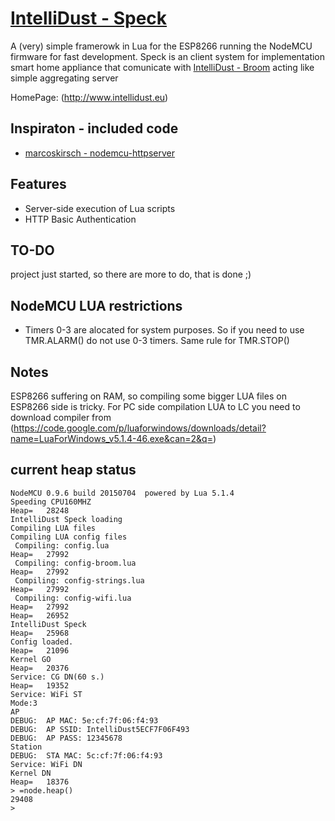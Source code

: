 # [IntelliDust - Speck](https://github.com/IntelliDust/speck)
A (very) simple framerowk in Lua for the ESP8266 running the NodeMCU firmware for fast development.
Speck is an client system for implementation smart home appliance that comunicate with [IntelliDust - Broom](https://github.com/IntelliDust/broom) acting like simple aggregating server

HomePage: (http://www.intellidust.eu)

## Inspiraton - included code
* [marcoskirsch - nodemcu-httpserver](https://raw.githubusercontent.com/marcoskirsch/nodemcu-httpserver/)

## Features

* Server-side execution of Lua scripts
* HTTP Basic Authentication

## TO-DO

project just started, so there are more to do, that is done ;)


## NodeMCU LUA restrictions

* Timers 0-3 are alocated for system purposes. So if you need to use TMR.ALARM() do not use 0-3 timers. Same rule for TMR.STOP()

## Notes

ESP8266 suffering on RAM, so compiling some bigger LUA files on ESP8266 side is tricky.
For PC side compilation LUA to LC you need to download compiler from (https://code.google.com/p/luaforwindows/downloads/detail?name=LuaForWindows_v5.1.4-46.exe&can=2&q=)

## current heap status

```
NodeMCU 0.9.6 build 20150704  powered by Lua 5.1.4
Speeding CPU160MHZ
Heap=	28248
IntelliDust Speck loading
Compiling LUA files
Compiling LUA config files
 Compiling:	config.lua
Heap=	27992
 Compiling:	config-broom.lua
Heap=	27992
 Compiling:	config-strings.lua
Heap=	27992
 Compiling:	config-wifi.lua
Heap=	27992
Heap=	26952
IntelliDust Speck
Heap=	25968
Config loaded.
Heap=	21096
Kernel GO
Heap=	20376
Service: CG DN(60 s.)
Heap=	19352
Service: WiFi ST
Mode:3
AP
DEBUG: 	AP MAC: 5e:cf:7f:06:f4:93
DEBUG: 	AP SSID: IntelliDust5ECF7F06F493
DEBUG: 	AP PASS: 12345678
Station
DEBUG: 	STA MAC: 5c:cf:7f:06:f4:93
Service: WiFi DN
Kernel DN
Heap=	18376
> =node.heap()
29408
> 
```